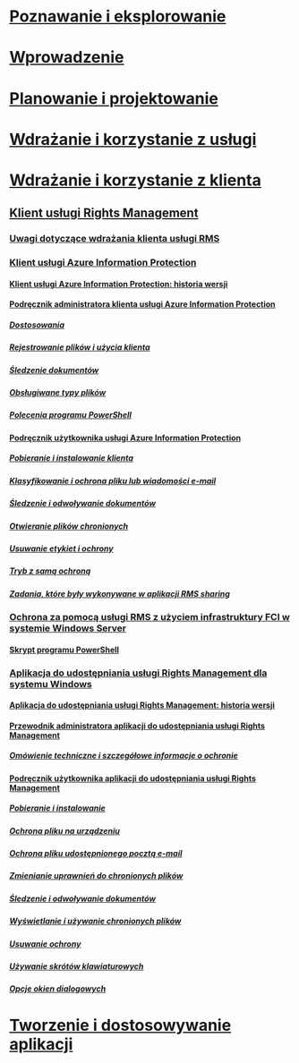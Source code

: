 # [Poznawanie i eksplorowanie](/information-protection/understand-explore/what-is-information-protection)
# [Wprowadzenie](/information-protection/get-started/requirements-azure-rms)
# [Planowanie i projektowanie](/information-protection/plan-design/deployment-roadmap)
# [Wdrażanie i korzystanie z usługi](/information-protection/deploy-use/activate-service)
# [Wdrażanie i korzystanie z klienta](use-client.md)
## [Klient usługi Rights Management](use-client.md)
### [Uwagi dotyczące wdrażania klienta usługi RMS](client-deployment-notes.md)
### [Klient usługi Azure Information Protection](aip-client.md)
#### [Klient usługi Azure Information Protection: historia wersji](client-version-release-history.md)
#### [Podręcznik administratora klienta usługi Azure Information Protection](client-admin-guide.md)
##### [Dostosowania](client-admin-guide-customizations.md)
##### [Rejestrowanie plików i użycia klienta](client-admin-guide-files-and-logging.md)
##### [Śledzenie dokumentów](client-admin-guide-document-tracking.md)
##### [Obsługiwane typy plików](client-admin-guide-file-types.md)
##### [Polecenia programu PowerShell](client-admin-guide-powershell.md)
#### [Podręcznik użytkownika usługi Azure Information Protection](client-user-guide.md)
##### [Pobieranie i instalowanie klienta](install-client-app.md)
##### [Klasyfikowanie i ochrona pliku lub wiadomości e-mail](client-classify-protect.md)
##### [Śledzenie i odwoływanie dokumentów](client-track-revoke.md)
##### [Otwieranie plików chronionych](client-view-use-files.md)
##### [Usuwanie etykiet i ochrony](client-remove-label-protection.md)
##### [Tryb z samą ochroną](client-protection-only-mode.md)
##### [Zadania, które były wykonywane w aplikacji RMS sharing](upgrade-client-app.md)
### [Ochrona za pomocą usługi RMS z użyciem infrastruktury FCI w systemie Windows Server](configure-fci.md)
#### [Skrypt programu PowerShell](fci-script.md)
### [Aplikacja do udostępniania usługi Rights Management dla systemu Windows](sharing-app-windows.md)
#### [Aplikacja do udostępniania usługi Rights Management: historia wersji](sharing-app-version-release-history.md)
#### [Przewodnik administratora aplikacji do udostępniania usługi Rights Management](sharing-app-admin-guide.md)
##### [Omówienie techniczne i szczegółowe informacje o ochronie](sharing-app-admin-guide-technical.md)
#### [Podręcznik użytkownika aplikacji do udostępniania usługi Rights Management](sharing-app-user-guide.md)
##### [Pobieranie i instalowanie](install-sharing-app.md)
##### [Ochrona pliku na urządzeniu](sharing-app-protect-in-place.md)
##### [Ochrona pliku udostępnionego pocztą e-mail](sharing-app-protect-by-email.md)
##### [Zmienianie uprawnień do chronionych plików](sharing-app-reprotect-files.md)
##### [Śledzenie i odwoływanie dokumentów](sharing-app-track-revoke.md)
##### [Wyświetlanie i używanie chronionych plików](sharing-app-view-use-files.md)
##### [Usuwanie ochrony](sharing-app-remove-protection.md)
##### [Używanie skrótów klawiaturowych](sharing-app-keyboard-shortcuts.md)
##### [Opcje okien dialogowych](sharing-app-dialog-box.md)
# [Tworzenie i dostosowywanie aplikacji](/information-protection/develop/developers-guide)
